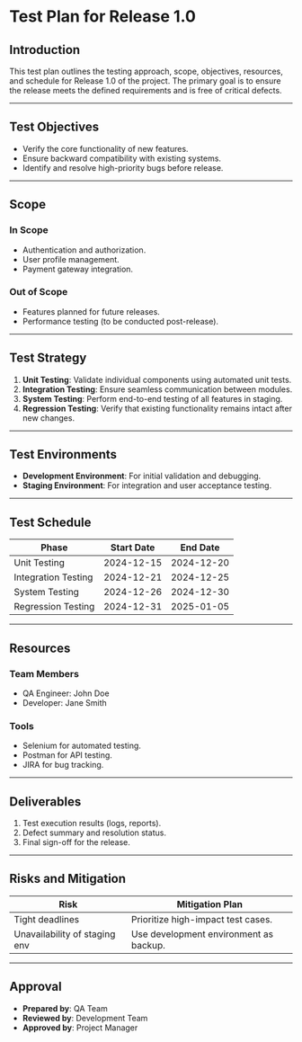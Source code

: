 # Test Plan for Release 1.0

## Introduction
This test plan outlines the testing approach, scope, objectives, resources, and schedule for Release 1.0 of the project. The primary goal is to ensure the release meets the defined requirements and is free of critical defects.

---

## Test Objectives
- Verify the core functionality of new features.
- Ensure backward compatibility with existing systems.
- Identify and resolve high-priority bugs before release.

---

## Scope
### In Scope
- Authentication and authorization.
- User profile management.
- Payment gateway integration.

### Out of Scope
- Features planned for future releases.
- Performance testing (to be conducted post-release).

---

## Test Strategy
1. **Unit Testing**: Validate individual components using automated unit tests.
2. **Integration Testing**: Ensure seamless communication between modules.
3. **System Testing**: Perform end-to-end testing of all features in staging.
4. **Regression Testing**: Verify that existing functionality remains intact after new changes.

---

## Test Environments
- **Development Environment**: For initial validation and debugging.
- **Staging Environment**: For integration and user acceptance testing.

---

## Test Schedule
| Phase                | Start Date  | End Date    |
|----------------------|-------------|-------------|
| Unit Testing         | 2024-12-15  | 2024-12-20  |
| Integration Testing  | 2024-12-21  | 2024-12-25  |
| System Testing       | 2024-12-26  | 2024-12-30  |
| Regression Testing   | 2024-12-31  | 2025-01-05  |

---

## Resources
### Team Members
- QA Engineer: John Doe
- Developer: Jane Smith

### Tools
- Selenium for automated testing.
- Postman for API testing.
- JIRA for bug tracking.

---

## Deliverables
1. Test execution results (logs, reports).
2. Defect summary and resolution status.
3. Final sign-off for the release.

---

## Risks and Mitigation
| Risk                          | Mitigation Plan                        |
|-------------------------------|----------------------------------------|
| Tight deadlines               | Prioritize high-impact test cases.    |
| Unavailability of staging env | Use development environment as backup.|

---

## Approval
- **Prepared by**: QA Team
- **Reviewed by**: Development Team
- **Approved by**: Project Manager

